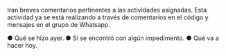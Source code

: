 Iran breves comentarios pertinentes a las actividades asignadas.
Esta actividad ya se está realizando a  través de comentarios en el código y mensajes en el grupo de Whatsapp.

● Qué se hizo ayer.
● Si se encontró con algún impedimento.
● Qué va a hacer hoy.